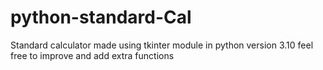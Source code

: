 # python-standard-Cal
Standard calculator made using tkinter module in 
python version 3.10
feel free to improve and add extra functions
